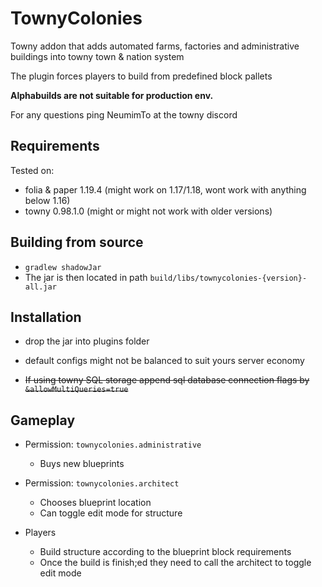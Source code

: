 # TownyColonies

Towny addon that adds automated farms, factories and administrative buildings into towny town & nation system

The plugin forces players to build from predefined block pallets

**Alphabuilds are not suitable for production env.**

For any questions ping NeumimTo at the towny discord

## Requirements ##

Tested on:

- folia & paper 1.19.4  (might work on 1.17/1.18, wont work with anything below 1.16)
- towny 0.98.1.0 (might or might not work with older versions)

## Building from source

- `gradlew shadowJar`
- The jar is then located in path `build/libs/townycolonies-{version}-all.jar`

## Installation

- drop the jar into plugins folder
- default configs might not be balanced to suit yours server economy

- ~~If using towny SQL storage append sql database connection flags by `&allowMultiQueries=true`~~

## Gameplay

- Permission: `townycolonies.administrative`
  - Buys new blueprints

- Permission: `townycolonies.architect`
  - Chooses blueprint location
  - Can toggle edit mode for structure

- Players
  - Build structure according to the blueprint block requirements
  - Once the build is finish;ed they need to call the architect to toggle edit mode